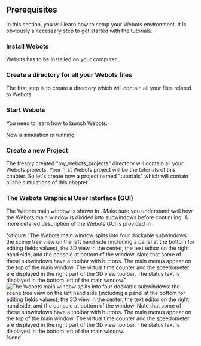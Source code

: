 ## Prerequisites

In this section, you will learn how to setup your Webots environment. It is
obviously a necessary step to get started with the tutorials.

### Install Webots

Webots has to be installed on your computer.

### Create a directory for all your Webots files

The first step is to create a directory which will contain all your files
related to Webots.

### Start Webots

You need to learn how to launch Webots.

Now a simulation is running.

### Create a new Project

The freshly created "my\_webots\_projects" directory will contain all your
Webots projects. Your first Webots project will be the tutorials of this
chapter. So let's create now a project named "tutorials" which will contain all
the simulations of this chapter.

### The Webots Graphical User Interface (GUI)

The Webots main window is shown in . Make sure you understand well how the
Webots main window is divided into subwindows before continuing. A more detailed
description of the Webots GUI is provided in .


%figure "The Webots main window splits into four dockable subwindows:
    the scene tree view on the left hand side (including a panel at the bottom for editing fields values),
    the 3D view in the center,
    the text editor on the right hand side,
    and the console at bottom of the window.
    Note that some of these subwindows have a toolbar with buttons.
    The main menus appear on the top of the main window.
    The virtual time counter and the speedometer are displayed in the right part of the 3D view toolbar.
    The status text is displayed in the bottom left of the main window."
![The Webots main window splits into four dockable subwindows:
    the scene tree view on the left hand side (including a panel at the bottom for editing fields values),
    the 3D view in the center,
    the text editor on the right hand side,
    and the console at bottom of the window.
    Note that some of these subwindows have a toolbar with buttons.
    The main menus appear on the top of the main window.
    The virtual time counter and the speedometer are displayed in the right part of the 3D view toolbar.
    The status text is displayed in the bottom left of the main window.](png/tutorial_gui.png)
%end

